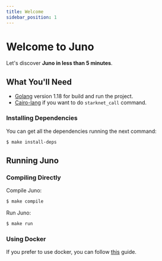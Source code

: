 ```yaml
---
title: Welcome
sidebar_position: 1
---
```


# Welcome to Juno

Let's discover **Juno in less than 5 minutes**.

## What You'll Need

- [Golang](https://go.dev/doc/install) version 1.18 for build and run the project.
- [Cairo-lang](https://www.cairo-lang.org/docs/quickstart.html) if you want to do `starknet_call` command.

### Installing Dependencies

You can get all the dependencies running the next command:

```bash
$ make install-deps
```

## Running Juno

### Compiling Directly

Compile Juno:

```bash
$ make compile
```

Run Juno:

```bash
$ make run
```

### Using Docker

If you prefer to use docker, you can
follow [this](./running/docker.mdx) guide.
